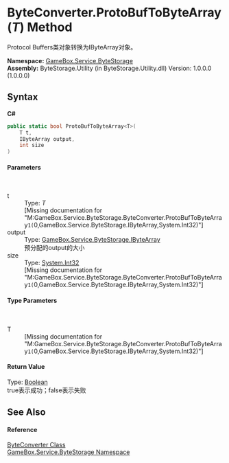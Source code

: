 # ByteConverter.ProtoBufToByteArray(*T*) Method 
 

Protocol Buffers类对象转换为IByteArray对象。

**Namespace:**&nbsp;<a href="cbcf8424-cd18-fbda-feb6-4e99463c65b9">GameBox.Service.ByteStorage</a><br />**Assembly:**&nbsp;ByteStorage.Utility (in ByteStorage.Utility.dll) Version: 1.0.0.0 (1.0.0.0)

## Syntax

**C#**<br />
``` C#
public static bool ProtoBufToByteArray<T>(
	T t,
	IByteArray output,
	int size
)

```


#### Parameters
&nbsp;<dl><dt>t</dt><dd>Type: *T*<br />\[Missing <param name="t"/> documentation for "M:GameBox.Service.ByteStorage.ByteConverter.ProtoBufToByteArray``1(``0,GameBox.Service.ByteStorage.IByteArray,System.Int32)"\]</dd><dt>output</dt><dd>Type: <a href="69eda9e7-73ef-a7c3-2002-dfb840101c61">GameBox.Service.ByteStorage.IByteArray</a><br />预分配的output的大小</dd><dt>size</dt><dd>Type: <a href="http://msdn2.microsoft.com/zh-cn/library/td2s409d" target="_blank">System.Int32</a><br />\[Missing <param name="size"/> documentation for "M:GameBox.Service.ByteStorage.ByteConverter.ProtoBufToByteArray``1(``0,GameBox.Service.ByteStorage.IByteArray,System.Int32)"\]</dd></dl>

#### Type Parameters
&nbsp;<dl><dt>T</dt><dd>\[Missing <typeparam name="T"/> documentation for "M:GameBox.Service.ByteStorage.ByteConverter.ProtoBufToByteArray``1(``0,GameBox.Service.ByteStorage.IByteArray,System.Int32)"\]</dd></dl>

#### Return Value
Type: <a href="http://msdn2.microsoft.com/zh-cn/library/a28wyd50" target="_blank">Boolean</a><br />true表示成功；false表示失败

## See Also


#### Reference
<a href="74b0f527-5b88-1afe-6805-1fb6796d24bf">ByteConverter Class</a><br /><a href="cbcf8424-cd18-fbda-feb6-4e99463c65b9">GameBox.Service.ByteStorage Namespace</a><br />
